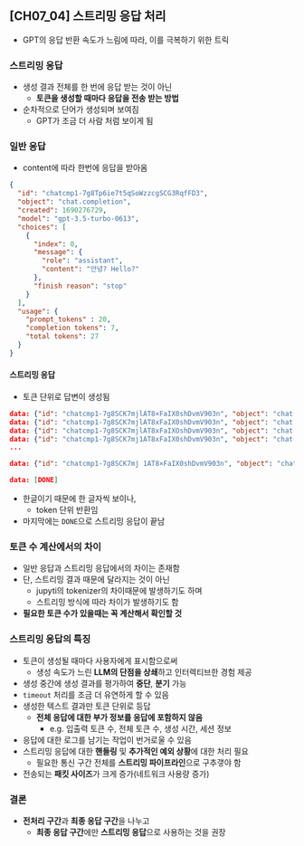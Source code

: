 ## [CH07_04] 스트리밍 응답 처리
- GPT의 응답 반환 속도가 느림에 따라, 이를 극복하기 위한 트릭

### 스트리밍 응답
- 생성 결과 전체를 한 번에 응답 받는 것이 아닌
  - **토큰을 생성할 때마다 응답을 전송 받는 방법**
- 순차적으로 단어가 생성되며 보여짐
  - GPT가 조금 더 사람 처럼 보이게 됨

### 일반 응답
- content에 따라 한번에 응답을 받아옴
```json
{
  "id": "chatcmp1-7g8Tp6ie7t5qSoWzzcgSCG3RqfFD3",
  "object": "chat.completion",
  "created": 1690276729,
  "model": "gpt-3.5-turbo-0613",
  "choices": [
    {
      "index": 0,
      "message": {
        "role": "assistant",
        "content": "안녕? Hello?"
      },
      "finish reason": "stop"
    }    
  ],
  "usage": {
    "prompt_tokens" : 20,
    "completion tokens": 7,
    "total tokens": 27
  }
}
```

#### 스트리밍 응답
- 토큰 단위로 답변이 생성됨
```json
data: {"id": "chatcmp1-7g8SCK7mjlAT8×FaIX0shDvmV903n", "object": "chat.completion.chunk", "created": 1690276628, "model": "got-3.5-turbo-0613", "choices": [{"index" : 0, "delta": {"role": "assistant", "content": ""}, "finish reason": null}]}
data: {"id": "chatcmp1-7g8SCK7mjlAT8xFaIX0shDvmV903n", "object": "chat.completion.chunk", "created": 1690276628, "model": "gpt-3.5-turbo-0613", "choices": [{"index" : 0, "delta": {"content": "안"}, "finish_reason": null}]}
data: {"id": "chatcmp1-7g8SCK7mjlAT8xFaIXOshDvmV903n", "object": "chat.completion. chunk", "created": 1690276628, "model": "gpt-3.5-turbo-0613", "choices": [{"index" : 0, "delta": {"content": "녕"}, "finish_reason": null}]}
data: {"id": "chatcmp1-7g8SCK7mj1AT8xFaIX0shDvmV903n", "object": "chat.completion.chunk", "created": 1690276628, "model": "gpt-3.5-turbo-0613", "choices": [{"index" : 0, "delta": {"content": "?"}, "finish_reason": null}]}
...

data: {"id": "chatcmp1-7g8SCK7mj 1AT8×FaIX0shDvmV903n", "object": "chat.completion.chunk", "created": 1690276628, " model": "gpt-3.5-turbo-0613", "choices": [{"index": 0, "delta": {},"finish_reason":"stop"}]}

data: [DONE]
```
- 한글이기 때문에 한 글자씩 보이나,
  - token 단위 반환임
- 마지막에는 `DONE`으로 스트리밍 응답이 끝남

### 토큰 수 계산에서의 차이
- 일반 응답과 스트리밍 응답에서의 차이는 존재함
- 단, 스트리밍 결과 때문에 달라지는 것이 아닌
  - jupyti의 tokenizer의 차이때문에 발생하기도 하며
  - 스트리밍 방식에 따라 차이가 발생하기도 함
- **필요한 토큰 수가 있을때는 꼭 계산해서 확인할 것**

### 스트리밍 응답의 특징
- 토큰이 생성될 때마다 사용자에게 표시함으로써
  - 생성 속도가 느린 **LLM의 단점을 상쇄**하고 인터렉티브한 경험 제공
- 생성 중간에 생성 결과를 평가하여 **중단**, **분기** 가능
- `timeout` 처리를 조금 더 유연하게 할 수 있음
- 생성한 텍스트 결과만 토큰 단위로 등답
  - **전체 응답에 대한 부가 정보를 응답에 포함하지 않음**
    - e.g. 입출력 토큰 수, 전체 토큰 수, 생성 시간, 세션 정보
- 응답에 대한 로그를 남기는 작업이 번거로울 수 있음
- 스트리밍 응답에 대한 **핸들링** 및 **추가적인 예외 상황**에 대한 처리 필요
  - 필요한 통신 구간 전체를 **스트리밍 파이프라인**으로 구추갷야 함
- 전송되는 **패킷 사이즈**가 크게 증가(네트워크 사용량 증가)

### 결론
- **전처리 구간**과 **최종 응답 구간**을 나누고
  - **최종 응답 구간**에만 **스트리밍 응답**으로 사용하는 것을 권장
